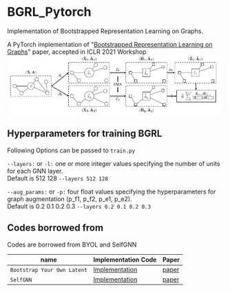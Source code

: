 # BGRL_Pytorch
Implementation of Bootstrapped Representation Learning on Graphs.

A PyTorch implementation of "<a href="https://arxiv.org/pdf/2102.06514.pdf">Bootstrapped Representation Learning on Graphs</a>" paper, accepted in ICLR 2021 Workshop  
<img src="img/model.PNG" width="700px"></img>

## Hyperparameters for training BGRL
Following Options can be passed to `train.py`


`--layers:` or `-l:`
one or more integer values specifying  the number of units for each GNN layer.  
Default is 512 128
`--layers 512 128`  


`--aug_params:` or `-p:`
four float values specifying the hyperparameters for graph augmentation (p_f1, p_f2, p_e1, p_e2).  
Default is 0.2 0.1 0.2 0.3
`--layers 0.2 0.1 0.2 0.3`   



## Codes borrowed from
Codes are borrowed from BYOL and SelfGNN


| name        | Implementation Code | Paper   |
| ----------- | ------------------- | ------- | 
| `Bootstrap Your Own Latent`| <a href="https://github.com/lucidrains/byol-pytorch">Implementation</a>| <a href="https://arxiv.org/pdf/2006.07733.pdf">paper</a>|
| `SelfGNN`| <a href="https://github.com/zekarias-tilahun/SelfGNN">Implementation</a>| <a href="https://arxiv.org/pdf/2103.14958.pdf">paper</a>|
